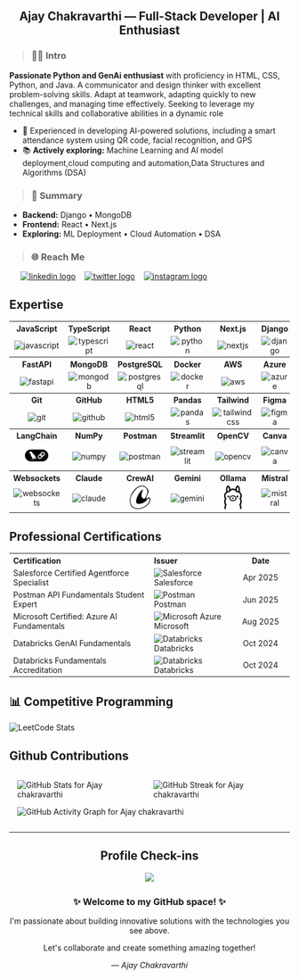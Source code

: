 <div align="center">
  
## Ajay Chakravarthi — Full-Stack Developer | AI Enthusiast

</div>
  
> ### 🙋‍♂️ Intro  

**Passionate Python and GenAi enthusiast** with proficiency in HTML, CSS, Python, and Java. A communicator and design thinker with excellent problem-solving skills. Adapt at teamwork, adapting quickly to new challenges, and managing time effectively. Seeking to leverage my technical skills and collaborative abilities in a dynamic role

- 🚀 Experienced in developing AI-powered solutions, including a smart attendance system using QR code, facial recognition, and GPS
- 📚 **Actively exploring:** Machine Learning and AI model deployment,cloud computing and automation,Data Structures and Algorithms (DSA)

> ###  🧩 Summary  
- **Backend:** Django • MongoDB  
- **Frontend:** React • Next.js  
- **Exploring:** ML Deployment • Cloud Automation • DSA  


> ###  🌐 Reach Me
&nbsp;&nbsp;&nbsp;&nbsp;
[<img src="https://raw.githubusercontent.com/maurodesouza/profile-readme-generator/master/src/assets/icons/social/linkedin/default.svg" width="32" height="32" alt="linkedin logo" />](https://www.linkedin.com/in/ajay-chakravarthi/)
&nbsp;&nbsp;
[<img src="https://raw.githubusercontent.com/maurodesouza/profile-readme-generator/master/src/assets/icons/social/twitter/default.svg" width="32" height="32" alt="twitter logo" />](https://x.com/ajay_chakii?t=t-F6rZ5yFOZMoqbHvo_JoA&s=09)
&nbsp;&nbsp;
[<img src="https://raw.githubusercontent.com/maurodesouza/profile-readme-generator/master/src/assets/icons/social/instagram/default.svg" width="32" height="32" alt="instagram logo" />](https://www.instagram.com/ajay_chakii/)


## Expertise

<table>
  <tr>
    <th>JavaScript</th>
    <th>TypeScript</th>
    <th>React</th>
    <th>Python</th>
    <th>Next.js</th>
    <th>Django</th>
    <th>Node.js</th>
    <th>TensorFlow</th>
    <th>PyTorch</th>
  </tr>
  <tr>
    <td align="center"><img src="https://skillicons.dev/icons?i=js" width="42" alt="javascript"/></td>
    <td align="center"><img src="https://skillicons.dev/icons?i=ts" width="42" alt="typescript"/></td>
    <td align="center"><img src="https://skillicons.dev/icons?i=react" width="42" alt="react"/></td>
    <td align="center"><img src="https://skillicons.dev/icons?i=python" width="42" alt="python"/></td>
    <td align="center"><img src="https://skillicons.dev/icons?i=nextjs" width="42" alt="nextjs"/></td>
    <td align="center"><img src="https://skillicons.dev/icons?i=django" width="42" alt="django"/></td>
    <td align="center"><img src="https://skillicons.dev/icons?i=nodejs" width="42" alt="nodejs"/></td>
    <td align="center"><img src="https://skillicons.dev/icons?i=tensorflow" width="42" alt="tensorflow"/></td>
    <td align="center"><img src="https://skillicons.dev/icons?i=pytorch" width="42" alt="pytorch"/></td>
  </tr>
  <tr>
    <th>FastAPI</th>
    <th>MongoDB</th>
    <th>PostgreSQL</th>
    <th>Docker</th>
    <th>AWS</th>
    <th>Azure</th>
    <th>GCP</th>
    <th>Firebase</th>
    <th>Vercel</th>
  </tr>
  <tr>
    <td align="center"><img src="https://skillicons.dev/icons?i=fastapi" width="42" alt="fastapi"/></td>
    <td align="center"><img src="https://skillicons.dev/icons?i=mongodb" width="42" alt="mongodb"/></td>
    <td align="center"><img src="https://skillicons.dev/icons?i=postgres" width="42" alt="postgresql"/></td>
    <td align="center"><img src="https://skillicons.dev/icons?i=docker" width="42" alt="docker"/></td>
    <td align="center"><img src="https://skillicons.dev/icons?i=aws" width="42" alt="aws"/></td>
    <td align="center"><img src="https://skillicons.dev/icons?i=azure" width="42" alt="azure"/></td>
    <td align="center"><img src="https://skillicons.dev/icons?i=gcp" width="42" alt="gcp"/></td>
    <td align="center"><img src="https://skillicons.dev/icons?i=firebase" width="42" alt="firebase"/></td>
    <td align="center"><img src="https://skillicons.dev/icons?i=vercel" width="42" alt="vercel"/></td>
  </tr>
  <tr>
    <th>Git</th>
    <th>GitHub</th>
    <th>HTML5</th>
    <th>Pandas</th>
    <th>Tailwind</th>
    <th>Figma</th>
    <th>MySQL</th>
    <th>Redis</th>
    <th>HuggingFace</th>
  </tr>
  <tr>
    <td align="center"><img src="https://skillicons.dev/icons?i=git" width="42" alt="git"/></td>
    <td align="center"><img src="https://skillicons.dev/icons?i=github" width="42" alt="github"/></td>
    <td align="center"><img src="https://skillicons.dev/icons?i=html" width="42" alt="html5"/></td>
    <td align="center"><img src="https://cdn.jsdelivr.net/gh/devicons/devicon/icons/pandas/pandas-original.svg" width="42" alt="pandas"/></td>
    <td align="center"><img src="https://skillicons.dev/icons?i=tailwind" width="42" alt="tailwindcss"/></td>
    <td align="center"><img src="https://skillicons.dev/icons?i=figma" width="42" alt="figma"/></td>
    <td align="center"><img src="https://skillicons.dev/icons?i=mysql" width="42" alt="mysql"/></td>
    <td align="center"><img src="https://skillicons.dev/icons?i=redis" width="42" alt="redis"/></td>
    <td align="center"><img src="https://huggingface.co/favicon.ico" width="42" alt="huggingface"/></td>
  </tr>
  <tr>
    <th>LangChain</th>
    <th>NumPy</th>
    <th>Postman</th>
    <th>Streamlit</th>
    <th>OpenCV</th>
    <th>Canva</th>
    <th>Cloudflare</th>
    <th>n8n</th>
    <th>LangGraph</th>
  </tr>
  <tr>
    <td align="center"><img src="https://github.com/simple-icons/simple-icons/blob/develop/icons/langchain.svg" width="42" alt="langchain"/></td>
    <td align="center"><img src="https://cdn.jsdelivr.net/gh/devicons/devicon/icons/numpy/numpy-original.svg" width="42" alt="numpy"/></td>
    <td align="center"><img src="https://skillicons.dev/icons?i=postman" width="42" alt="postman"/></td>
    <td align="center"><img src="https://streamlit.io/favicon.svg" width="42" alt="streamlit"/></td>
    <td align="center"><img src="https://cdn.jsdelivr.net/gh/devicons/devicon/icons/opencv/opencv-original.svg" width="42" alt="opencv"/></td>
    <td align="center"><img src="https://cdn.jsdelivr.net/gh/devicons/devicon/icons/canva/canva-original.svg" width="42" alt="canva"/></td>
    <td align="center"><img src="https://skillicons.dev/icons?i=cloudflare" width="42" alt="cloudflare"/></td>
    <td align="center"><img src="https://avatars.githubusercontent.com/u/45487711" width="42" alt="n8n"/></td>
    <td align="center"><img src="https://github.com/simple-icons/simple-icons/blob/develop/icons/langgraph.svg" width="42" alt="langgraph"/></td>
  </tr>
  <tr>
    <th>Websockets</th>
    <th>Claude</th>
    <th>CrewAI</th>
    <th>Gemini</th>
    <th>Ollama</th>
    <th>Mistral</th>
    <th>OpenAI</th>
    <th>Angular</th>
    <th>Markdown</th>
  </tr>
  <tr>
    <td align="center"><img src="https://cdn.jsdelivr.net/gh/devicons/devicon/icons/socketio/socketio-original.svg" width="42" alt="websockets"/></td>
    <td align="center"><img src="https://camo.githubusercontent.com/a333a68e586e599c290a673626509c073975709ce4d7d22f8008c30bdfd07bf9/68747470733a2f2f72656769737472792e6e706d6d6972726f722e636f6d2f406c6f62656875622f69636f6e732d7374617469632d7376672f6c61746573742f66696c65732f69636f6e732f636c617564652d636f6c6f722e737667" width="42" alt="claude"/></td>
    <td align="center"><img src="https://github.com/simple-icons/simple-icons/blob/develop/icons/crewai.svg" width="42" alt="crewAI"/></td>
    <td align="center"><img src="https://camo.githubusercontent.com/f58edeaee387d06dcf9d877d89676f9833b2655b32d9b91eee0e2ad6e64761b5/68747470733a2f2f72656769737472792e6e706d6d6972726f722e636f6d2f406c6f62656875622f69636f6e732d7374617469632d7376672f6c61746573742f66696c65732f69636f6e732f67656d696e692d636f6c6f722e737667" width="42" alt="gemini"/></td>
    <td align="center"><img src="https://github.com/simple-icons/simple-icons/blob/develop/icons/ollama.svg" width="42" alt="ollama"/></td>
    <td align="center"><img src="https://camo.githubusercontent.com/58a6d533459eca98625db3a0037ce0ee5565cdafc10e58724b1ddc46cbc7b979/68747470733a2f2f72656769737472792e6e706d6d6972726f722e636f6d2f406c6f62656875622f69636f6e732d7374617469632d7376672f6c61746573742f66696c65732f69636f6e732f6d69737472616c2d636f6c6f722e737667" width="42" alt="mistral"/></td>
    <td align="center"><img src="https://github.com/simple-icons/simple-icons/blob/develop/icons/openai.svg" width="42" alt="openai"/></td>
    <td align="center"><img src="https://github.com/devicons/devicon/blob/master/icons/angular/angular-original.svg" width="42" alt="angular"/></td>
    <td align="center"><img src="https://github.com/devicons/devicon/blob/master/icons/markdown/markdown-original.svg" width="42" alt="markdown"/></td>
  </tr>
</table>

## Professional Certifications

<table>
  <tr>
    <th align="left" width="400px">Certification</th>
    <th align="left" width="200px">Issuer</th>
    <th align="center" width="150px">Date</th>
  </tr>
  <tr>
    <td>Salesforce Certified Agentforce Specialist</td>
    <td><img src="https://cdn.jsdelivr.net/gh/devicons/devicon/icons/salesforce/salesforce-original.svg" width="14" height="14" alt="Salesforce"/> Salesforce</td>
    <td align="center">Apr 2025</td>
  </tr>
  <tr>
    <td>Postman API Fundamentals Student Expert</td>
    <td><img src="https://cdn.jsdelivr.net/gh/devicons/devicon/icons/postman/postman-original.svg" width="14" height="14" alt="Postman"/> Postman</td>
    <td align="center">Jun 2025</td>
  </tr>
  <tr>
    <td>Microsoft Certified: Azure AI Fundamentals</td>
    <td><img src="https://upload.wikimedia.org/wikipedia/commons/f/fa/Microsoft_Azure.svg" width="14" height="14" alt="Microsoft Azure"/> Microsoft</td>
    <td align="center">Aug 2025</td>
  </tr>
  <tr>
    <td>Databricks GenAI Fundamentals</td>
    <td><img src="https://cdn.simpleicons.org/databricks/FF3621" width="14" height="14" alt="Databricks"/> Databricks</td>
    <td align="center">Oct 2024</td>
  </tr>
  <tr>
    <td>Databricks Fundamentals Accreditation</td>
    <td><img src="https://cdn.simpleicons.org/databricks/FF3621" width="14" height="14" alt="Databricks"/> Databricks</td>
    <td align="center">Oct 2024</td>
  </tr>
</table>

## 📊 Competitive Programming
![LeetCode Stats](https://leetcard.jacoblin.cool/ajay_chakii?theme=unicorn&font=Brawler&ext=heatmap)

## Github Contributions 

<p >
<!-- Full-width, single card layout with even gutters -->
<table align="center" style="width:100%; border-collapse:separate; border-spacing:12px; background:rgba(255,255,255,.03); border:1px solid rgba(255,255,255,.08); border-radius:12px;">
  <!-- Row 1: Stats + Streak (two equal columns) -->
  <tr>
    <td style="width:50%; padding:0; background:rgba(255,255,255,.02); border:1px solid rgba(255,255,255,.08); border-radius:8px;">
      <img
        src="https://github-readme-stats.vercel.app/api?username=Ajaychaki2004&show_icons=true&include_all_commits=true&rank_icon=github&theme=github_dark&hide_border=true"
        alt="GitHub Stats for Ajay chakravarthi" width="100%">
    </td>
    <td style="width:50%; padding:0; background:rgba(255,255,255,.02); border:1px solid rgba(255,255,255,.08); border-radius:8px;">
      <img
        src="https://streak-stats.demolab.com/?user=Ajaychaki2004&theme=github-dark&hide_border=true"
        alt="GitHub Streak for Ajay chakravarthi" width="100%">
    </td>
  </tr>

  <!-- Row 2: Activity graph (full width) -->
  <tr>
    <td colspan="2" style="padding:0; background:rgba(255,255,255,.02); border:1px solid rgba(255,255,255,.08); border-radius:8px;">
      <img
        src="https://github-readme-activity-graph.vercel.app/graph?username=Ajaychaki2004&theme=github-compact&hide_border=true"
        alt="GitHub Activity Graph for Ajay chakravarthi" width="100%">
    </td>
  </tr>
</table>

---
<div align="center">
  
## Profile Check-ins

![](https://komarev.com/ghpvc/?username=your-github-Ajaychaki2004&color=brightgreen)

 <div align="center">
  <h3>✨ Welcome to my GitHub space! ✨</h3>
  <p>I'm passionate about building innovative solutions with the technologies you see above.</p>
  <p>Let's collaborate and create something amazing together!</p>
  <p><i>— Ajay Chakravarthi</i></p>
</div>
</div>

